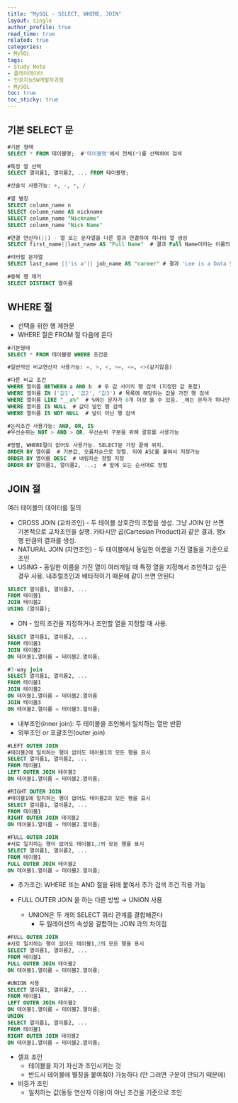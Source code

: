 ```yaml
---
title: "MySQL - SELECT, WHERE, JOIN"
layout: single
author_profile: true
read_time: true
related: true
categories:
- MySQL
tags:
- Study Note
- 플레이데이터
- 인공지능SW개발자과정
- MySQL
toc: true
toc_sticky: true
---
```


## 기본 SELECT 문

```sql
#기본 형태
SELECT * FROM 테이블명;  #'테이블명'에서 전체(*)를 선택하여 검색

#특정 열 선택
SELECT 열이름1, 열이름2, ... FROM 테이블명;

#산술식 사용가능: +, -, *, /

#열 별칭
SELECT column_name n
SELECT column_name AS nickname
SELECT column_name "Nickname"
SELECT column_name "Nick Name"

#연결 연산자(||) - 열 또는 문자열을 다른 열과 연결하여 하나의 열 생성
SELECT first_name||last_name AS "Full Name"  # 결과 Full Name이라는 이름의 열에 성과 이름을 붙인 값들이 들어감

#리터럴 문자열
SELECT last_name ||'is a'|| job_name AS "career" # 결과 'Lee is a Data Scientist' 같은 값들로 이루어진 열 생성

#중복 행 제거
SELECT DISTINCT 열이름
```

## WHERE 절

- 선택을 위한 행 제한문
- WHERE 절은 FROM 절 다음에 온다

```sql
#기본형태
SELECT * FROM 테이블명 WHERE 조건문

#일반적인 비교연산자 사용가능: =, >, <, >=, <=, <>(같지않음)

#다른 비교 조건
WHERE 열이름 BETWEEN a AND b  # 두 값 사이의 행 검색 (지정한 값 포함)
WHERE 열이름 IN ('값1', '값2', '값3') # 목록에 해당하는 값을 가진 행 검색
WHERE 열이름 LIKE "__a%"  # %에는 문자가 0개 이상 올 수 있음. _에는 문자가 하나만 올 수 있음
WHERE 열이름 IS NULL  # 값이 널인 행 검색
WHERE 열이름 IS NOT NULL  # 널이 아닌 행 검색

#논리조건 사용가능: AND, OR, IS
#우선순위는 NOT > AND > OR. 우선순위 구분을 위해 괄호를 사용가능

#정렬, WHERE절이 없어도 사용가능. SELECT문 가장 끝에 위치.
ORDER BY 열이름  # 기본값, 오름차순으로 정렬. 뒤에 ASC를 붙여서 지정가능
ORDER BY 열이름 DESC  # 내림차순 정렬 지정
ORDER BY 열이름1, 열이름2, ...;  # 앞에 오는 순서대로 정렬
```

## JOIN 절

여러 테이블의 데이터를 질의

- CROSS JOIN (교차조인) - 두 테이블 상호간의 조합을 생성. 그냥 JOIN 만 쓰면 기본적으로 교차조인을 실행. 카타시안 곱(Cartesian Product)과 같은 결과. 행x행 만큼의 결과를 생성.
- NATURAL JOIN (자연조인) - 두 테이블에서 동일한 이름을 가진 열들을 기준으로 조인
- USING - 동일한 이름을 가진 열이 여러개일 때 특정 열을 지정해서 조인하고 싶은 경우 사용. 내추럴조인과 배타적이기 때문에 같이 쓰면 안된다

```sql
SELECT 열이름1, 열이름2, ...
FROM 테이블1
JOIN 테이블2
USING (열이름);
```

- ON - 임의 조건을 지정하거나 조인할 열을 지정할 때 사용.

```sql
SELECT 열이름1, 열이름2, ...
FROM 테이블1
JOIN 테이블2
ON 테이블1.열이름 = 테이블2.열이름;

#3-way join
SELECT 열이름1, 열이름2, ...
FROM 테이블1
JOIN 테이블2
ON 테이블1.열이름 = 테이블2.열이름
JOIN 테이블3
ON 테이블2.열이름 = 테이블3.열이름;
```

- 내부조인(inner join): 두 테이블을 조인해서 일치하는 열만 반환
- 외부조인 or 포괄조인(outer join)

```sql
#LEFT OUTER JOIN
#테이블2에 일치하는 행이 없어도 테이블1의 모든 행을 표시
SELECT 열이름1, 열이름2, ...
FROM 테이블1
LEFT OUTER JOIN 테이블2
ON 테이블1.열이름 = 테이블2.열이름;

#RIGHT OUTER JOIN
#테이블1에 일치하는 행이 없어도 테이블2의 모든 행을 표시
SELECT 열이름1, 열이름2, ...
FROM 테이블1
RIGHT OUTER JOIN 테이블2
ON 테이블1.열이름 = 테이블2.열이름;

#FULL OUTER JOIN
#서로 일치하는 행이 없어도 테이블1,2의 모든 행을 표시
SELECT 열이름1, 열이름2, ...
FROM 테이블1
FULL OUTER JOIN 테이블2
ON 테이블1.열이름 = 테이블2.열이름;
```

- 추가조건: WHERE 또는 AND 절을 뒤에 붙여서 추가 검색 조건 적용 가능

- FULL OUTER JOIN 을 하는 다른 방법 
  → UNION 사용
  - UNION은 두 개의 SELECT 쿼리 관계를 결합해준다
    - 두 릴레이션의 속성을 결합하는 JOIN 과의 차이점

```sql
#FULL OUTER JOIN
#서로 일치하는 행이 없어도 테이블1,2의 모든 행을 표시
SELECT 열이름1, 열이름2, ...
FROM 테이블1
FULL OUTER JOIN 테이블2
ON 테이블1.열이름 = 테이블2.열이름;

#UNION 사용
SELECT 열이름1, 열이름2, ...
FROM 테이블1
LEFT OUTER JOIN 테이블2
ON 테이블1.열이름 = 테이블2.열이름;
UNION
SELECT 열이름1, 열이름2, ...
FROM 테이블1
RIGHT OUTER JOIN 테이블2
ON 테이블1.열이름 = 테이블2.열이름;
```

- 셀프 조인
  - 테이블을 자기 자신과 조인시키는 것
  - 반드시 테이블에 별칭을 붙여줘야 가능하다 (안 그러면 구분이 안되기 때문에)
- 비등가 조인
  - 일치하는 값(동등 연산자 이용)이 아닌 조건을 기준으로 조인
